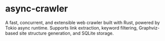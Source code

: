 # async-crawler
A fast, concurrent, and extensible web crawler built with Rust, powered by Tokio async runtime.   Supports link extraction, keyword filtering, Graphviz-based site structure generation, and SQLite storage.
